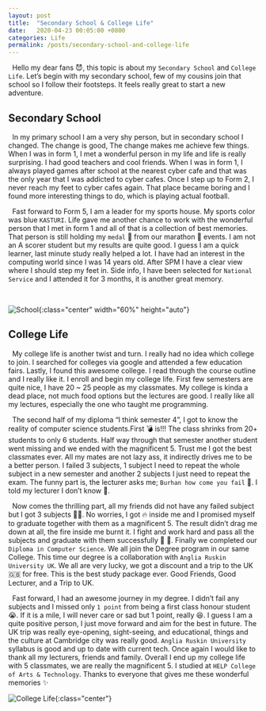 ```yaml
---
layout: post
title:  "Secondary School & College Life"
date:   2020-04-23 00:05:00 +0800
categories: Life
permalink: /posts/secondary-school-and-college-life
---
```


&nbsp; Hello my dear fans :smiling_imp:, this topic is about my `Secondary School` and `College Life`. Let’s begin with my secondary school, few of my cousins join that school so I follow their footsteps. It feels really great to start a new adventure.

## Secondary School

&nbsp; In my primary school I am a very shy person, but in secondary school I changed. The change is good, The change makes me achieve few things. When I was in form 1, I met a wonderful person in my life and life is really surprising. I had good teachers and cool friends. When I was in form 1, I always played games after school at the nearest cyber cafe and that was the only year that I was addicted to cyber cafes. Once I step up to Form 2, I never reach my feet to cyber cafes again. That place became boring and I found more interesting things to do, which is playing actual football.

&nbsp; Fast forward to Form 5, I am a leader for my sports house. My sports color was blue `KASTURI`. Life gave me another chance to work with the wonderful person that I met in form 1 and all of that is a collection of best memories. That person is still holding my `medal` :medal_sports: from our marathon :runner: events. I am not an A scorer student but my results are quite good. I guess I am a quick learner, last minute study really helped a lot. I have had an interest in the computing world since I was 14 years old. After SPM I have a clear view where I should step my feet in. Side info, I have been selected for `National Service` and I attended it for 3 months, it is another great memory.

<br />

![School](https://i.imgur.com/icez1Z8.png){:class="center" width="60%" height="auto"}

## College Life

&nbsp; My college life is another twist and turn. I really had no idea which college to join. I searched for colleges via google and attended a few education fairs. Lastly, I found this awesome college. I read through the course outline and I really like it. I enroll and begin my college life. First few semesters are quite nice, I have 20 ~ 25  people as my classmates. My college is kinda a dead place, not much food options but the lectures are good. I really like all my lectures, especially the one who taught me programming.

&nbsp; The second half of my diploma “I think semester 4”, I got to know the reality of computer science students.First :bomb: is!!! The class shrinks from 20+ students to only 6 students. Half way through that semester another student went missing and we ended with the magnificent 5. Trust me I got the best classmates ever. All my mates are not lazy ass, it indirectly drives me to be a better person. I failed 3 subjects, 1 subject I need to repeat the whole subject in a new semester and another 2 subjects I just need to repeat the exam. The funny part is, the lecturer asks me; `Burhan how come you fail` :thinking:. I told my lecturer I don’t know :rofl:.
  
&nbsp; Now comes the thrilling part, all my friends did not have any failed subject but I got 3 subjects :man_facepalming:. No worries, I got :fire: inside me and I promised myself to graduate together with them as a magnificent 5. The result didn’t drag me down at all, the fire inside me burnt it. I fight and work hard and pass all the subjects and graduate with them successfully  :tada: :confetti_ball:. Finally we completed our `Diploma in Computer Science`. We all join the Degree program in our same College. This time our degree is a collaboration with `Anglia Ruskin University UK`. We all are very lucky, we got a discount and a trip to the UK :uk: for free. This is the best study package ever. Good Friends, Good Lecturer, and a Trip to UK.

&nbsp; Fast forward, I had an awesome journey in my degree. I didn’t fail any subjects and I missed only `1 point` from being a first class honour student :sob:. If it is a mile, I will never care or sad but 1 point, really :laughing:. I guess I am a quite positive person, I just move forward and aim for the best in future. The UK trip was really eye-opening, sight-seeing, and educational, things and the culture at Cambridge city was really good. `Anglia Ruskin University` syllabus is good and up to date with current tech. Once again I would like to thank all my lecturers, friends and family. Overall I end up my college life with 5 classmates, we are really the magnificent 5. I studied at `HELP College of Arts & Technology`. Thanks to everyone that gives me these wonderful memories :sparkles:

![College Life](https://images.unsplash.com/photo-1533854775446-95c4609da544?ixlib=rb-1.2.1&ixid=eyJhcHBfaWQiOjEyMDd9&auto=format&fit=crop&w=500&h=280&q=60){:class="center"}
